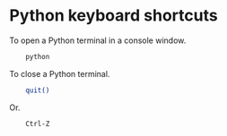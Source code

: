 # Python keyboard shortcuts

To open a Python terminal in a console window.

```bash
    python
```

To close a Python terminal.

```bash
    quit()
```

Or.

```bash
    Ctrl-Z
```
